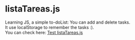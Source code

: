 # listaTareas.js
Learning JS, a simple to-doList: You can add and delete tasks.  
It use localStorage to remember the tasks :).  
You can check here: [Test listaTareas.js](https://codepen.io/ZeR0ByTe/pen/bjYWxg)

